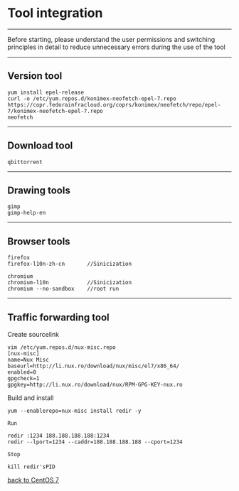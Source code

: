 # Tool integration
--------------------------------------------
Before starting, please understand the user permissions and switching principles in detail to reduce unnecessary errors during the use of the tool

--------------------------------------------
## Version tool

    yum install epel-release
    curl -o /etc/yum.repos.d/konimex-neofetch-epel-7.repo https://copr.fedorainfracloud.org/coprs/konimex/neofetch/repo/epel-7/konimex-neofetch-epel-7.repo
    neofetch
--------------------------------------------
## Download tool

    qbittorrent
--------------------------------------------
## Drawing tools

    gimp
    gimp-help-en
--------------------------------------------
## Browser tools

    firefox
    firefox-l10n-zh-cn       //Sinicization
    
    chromium
    chromium-l10n            //Sinicization
    chromium --no-sandbox    //root run
--------------------------------------------
## Traffic forwarding tool
Create sourcelink

    vim /etc/yum.repos.d/nux-misc.repo
    [nux-misc]
    name=Nux Misc
    baseurl=http://li.nux.ro/download/nux/misc/el7/x86_64/
    enabled=0
    gpgcheck=1
    gpgkey=http://li.nux.ro/download/nux/RPM-GPG-KEY-nux.ro
Build and install

    yum --enablerepo=nux-misc install redir -y
`Run`

    redir :1234 188.188.188.188:1234
    redir --lport=1234 --caddr=188.188.188.188 --cport=1234
`Stop`

    kill redir'sPID

[back to CentOS 7](https://github.com/pro1tocol/Linux-Novice-Function/tree/main/CentOS%207)
